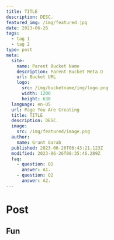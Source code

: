 ```yaml
---
title: TITLE
description: DESC.
featured_img: /img/featured.jpg
date: 2023-06-26
tags:
  - tag 1
  - tag 2
type: post
meta:
  site:
    name: Parent Bucket Name
    description: Parent Bucket Meta D
    url: Bucket URL
    logo:
      src: /img/bucketname/img/logo.png
      width: 1200
      height: 630
  language: en-US
  url: Page You Are Creating
  title: TITLE
  description: DESC.
  image:
    src: /img/featured/image.png
  author:
    name: Grant Garab
  published: 2023-06-26T06:43:21.123Z
  modified: 2023-06-26T08:35:46.289Z
  faq:
    - question: Q1
      answer: A1.
    - question: Q2
      answer: A2.
---
```

# Post
## Fun
<img src="/img/grant-and-his-family.jpg" alt=""></img>
